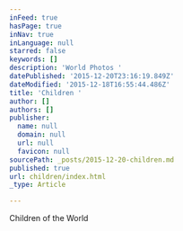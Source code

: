 ```yaml
---
inFeed: true
hasPage: true
inNav: true
inLanguage: null
starred: false
keywords: []
description: 'World Photos '
datePublished: '2015-12-20T23:16:19.849Z'
dateModified: '2015-12-18T16:55:44.486Z'
title: 'Children '
author: []
authors: []
publisher:
  name: null
  domain: null
  url: null
  favicon: null
sourcePath: _posts/2015-12-20-children.md
published: true
url: children/index.html
_type: Article

---
```

Children of the World